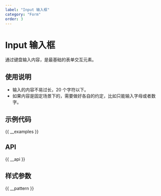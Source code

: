 ```yaml
---
label: "Input 输入框"
category: "Form"
order: 3
---
```


# Input 输入框

通过键盘输入内容，是最基础的表单交互元素。

## 使用说明

-   输入的内容不易过长，20 个字符以下。
-   如果内容是固定场景下的，需要做好各自的约定，比如只能输入字母或者数字。

## 示例代码

{{ __examples }}

## API

{{ __api }}

## 样式参数

{{ __pattern }}
